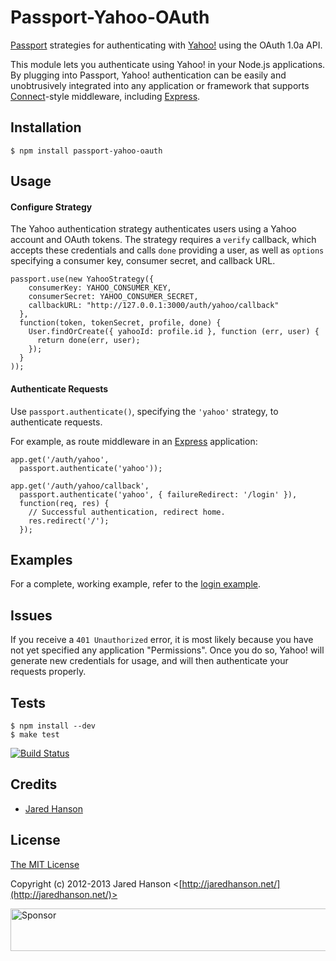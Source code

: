 # Passport-Yahoo-OAuth

[Passport](http://passportjs.org/) strategies for authenticating with [Yahoo!](http://www.yahoo.com/)
using the OAuth 1.0a API.

This module lets you authenticate using Yahoo! in your Node.js applications.
By plugging into Passport, Yahoo! authentication can be easily and
unobtrusively integrated into any application or framework that supports
[Connect](http://www.senchalabs.org/connect/)-style middleware, including
[Express](http://expressjs.com/).

## Installation

    $ npm install passport-yahoo-oauth

## Usage

#### Configure Strategy

The Yahoo authentication strategy authenticates users using a Yahoo account
and OAuth tokens.  The strategy requires a `verify` callback, which accepts
these credentials and calls `done` providing a user, as well as `options`
specifying a consumer key, consumer secret, and callback URL.

    passport.use(new YahooStrategy({
        consumerKey: YAHOO_CONSUMER_KEY,
        consumerSecret: YAHOO_CONSUMER_SECRET,
        callbackURL: "http://127.0.0.1:3000/auth/yahoo/callback"
      },
      function(token, tokenSecret, profile, done) {
        User.findOrCreate({ yahooId: profile.id }, function (err, user) {
          return done(err, user);
        });
      }
    ));

#### Authenticate Requests

Use `passport.authenticate()`, specifying the `'yahoo'` strategy, to
authenticate requests.

For example, as route middleware in an [Express](http://expressjs.com/)
application:

    app.get('/auth/yahoo',
      passport.authenticate('yahoo'));

    app.get('/auth/yahoo/callback',
      passport.authenticate('yahoo', { failureRedirect: '/login' }),
      function(req, res) {
        // Successful authentication, redirect home.
        res.redirect('/');
      });

## Examples

For a complete, working example, refer to the [login example](https://github.com/jaredhanson/passport-yahoo/tree/master/examples/login).

## Issues

If you receive a `401 Unauthorized` error, it is most likely because you have
not yet specified any application "Permissions".  Once you do so, Yahoo! will
generate new credentials for usage, and will then authenticate your requests
properly.

## Tests

    $ npm install --dev
    $ make test

[![Build Status](https://secure.travis-ci.org/jaredhanson/passport-yahoo-oauth.png)](http://travis-ci.org/jaredhanson/passport-yahoo-oauth)

## Credits

  - [Jared Hanson](http://github.com/jaredhanson)

## License

[The MIT License](http://opensource.org/licenses/MIT)

Copyright (c) 2012-2013 Jared Hanson <[http://jaredhanson.net/](http://jaredhanson.net/)>

<a target='_blank' rel='nofollow' href='https://app.codesponsor.io/link/vK9dyjRnnWsMzzJTQ57fRJpH/jaredhanson/passport-yahoo-oauth'>  <img alt='Sponsor' width='888' height='68' src='https://app.codesponsor.io/embed/vK9dyjRnnWsMzzJTQ57fRJpH/jaredhanson/passport-yahoo-oauth.svg' /></a>
